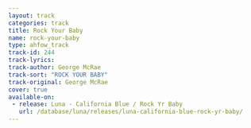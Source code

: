 ```yaml
---
layout: track
categories: track
title: Rock Your Baby
name: rock-your-baby
type: ahfow_track
track-id: 244
track-lyrics:
track-author: George McRae
track-sort: "ROCK YOUR BABY"
track-original: George McRae
cover: true
available-on:
 - release: Luna - California Blue / Rock Yr Baby
   url: /database/luna/releases/luna-california-blue-rock-yr-baby/
---
```

